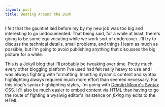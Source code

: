 ```yaml
---
layout: post
title: Beating Around the Bush
---
```


I felt that the gauntlet laid before my by my new job was too big and interesting to go undocumented.  That being said, for a while at least, there's going to be some equivocating while we work sort of undercover.  I'll try to discuss the technical details, small problems, and things I learn as much as possible, but I'm going to avoid publishing anything that discusses the big picture for a while.

This is a Jekyll blog that I'll probably be tweaking over time.  Pretty much every other blogging platform I've used had felt really heavy to use and I was always fighting with formatting.  Inserting dynamic content and syntax highlighting always required much more effort than seemed necessary.  For this blog's syntax highlighting styles, I'm going with [Demitri Moore's Syntax CSS](https://demisx.github.io/jekyll/2014/01/13/improve-code-highlighting-in-jekyll.html).  It'll also be much easier to embed content via HTML than having to go the route of fighting a wysiwig editor's insistence on *fixing* my edits to the HTML.